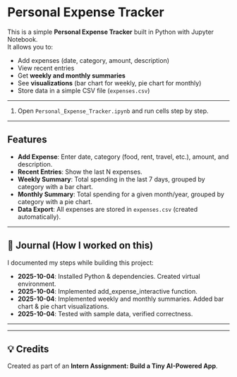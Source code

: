 # Personal Expense Tracker

This is a simple **Personal Expense Tracker** built in Python with Jupyter Notebook.  
It allows you to:

- Add expenses (date, category, amount, description)
- View recent entries
- Get **weekly and monthly summaries**
- See **visualizations** (bar chart for weekly, pie chart for monthly)
- Store data in a simple CSV file (`expenses.csv`)

---


1. Open `Personal_Expense_Tracker.ipynb` and run cells step by step.

---

## Features

- **Add Expense**: Enter date, category (food, rent, travel, etc.), amount, and description.
- **Recent Entries**: Show the last N expenses.
- **Weekly Summary**: Total spending in the last 7 days, grouped by category with a bar chart.
- **Monthly Summary**: Total spending for a given month/year, grouped by category with a pie chart.
- **Data Export**: All expenses are stored in `expenses.csv` (created automatically).

---

## 📝 Journal (How I worked on this)

I documented my steps while building this project:

- **2025-10-04**: Installed Python & dependencies. Created virtual environment.  
- **2025-10-04**: Implemented add_expense_interactive function.  
- **2025-10-04**: Implemented weekly and monthly summaries. Added bar chart & pie chart visualizations.  
- **2025-10-04**: Tested with sample data, verified correctness.

---

---

## 💡 Credits

Created as part of an **Intern Assignment: Build a Tiny AI-Powered App**.  

